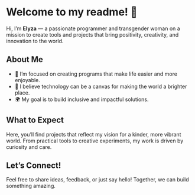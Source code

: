 # Welcome to my readme! 🌟  

Hi, I’m **Elyza** — a passionate programmer and transgender woman on a mission to create tools and projects that bring positivity, creativity, and innovation to the world.  

## About Me  
- 🌱 I’m focused on creating programs that make life easier and more enjoyable.  
- 🎨 I believe technology can be a canvas for making the world a brighter place.  
- 🌍 My goal is to build inclusive and impactful solutions.  

## What to Expect  
Here, you’ll find projects that reflect my vision for a kinder, more vibrant world. From practical tools to creative experiments, my work is driven by curiosity and care.  

## Let’s Connect!  
Feel free to share ideas, feedback, or just say hello! Together, we can build something amazing.  
